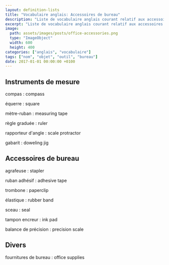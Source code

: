 ```yaml
---
layout: definition-lists
title: "Vocabulaire anglais: Accessoires de bureau"
description: "Liste de vocabulaire anglais courant relatif aux accessoires de bureau."
excerpt: "Liste de vocabulaire anglais courant relatif aux accessoires de bureau."
image:
  path: assets/images/posts/office-accessories.png
  type: "ImageObject"
  width: 600
  height: 400
categories: ["anglais", "vocabulaire"]
tags: ["nom", "objet", "outil", "bureau"]
date: 2017-01-01 00:00:00 +0100
---
```


## Instruments de mesure

compas
: compass

équerre
: square

mètre-ruban
: measuring tape

règle graduée
: ruler

rapporteur d'angle
: scale protractor

gabarit
: doweling jig


## Accessoires de bureau

agrafeuse
: stapler

ruban adhésif
: adhesive tape

trombone
: paperclip

élastique
: rubber band

sceau
: seal

tampon encreur
: ink pad

balance de précision
: precision scale


## Divers

fournitures de bureau
: office supplies
